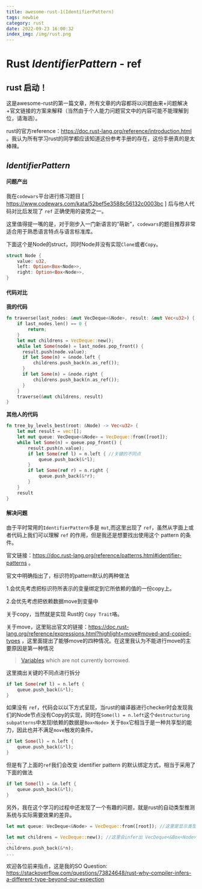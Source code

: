 ```yaml
---
title: awesome-rust-1(IdentifierPattern)
tags: newbie
category: rust
date: 2022-09-23 16:00:32
index_img: /img/rust.png
---
```



# Rust *IdentifierPattern* - ref

## rust 启动！

这是awesome-rust的第一篇文章，所有文章的内容都将以问题由来+问题解决+官文链接的方案来解释（当然由于个人能力问题官文中的内容可能不能理解到位，请海涵）。

rust的官方reference：https://doc.rust-lang.org/reference/introduction.html 。我认为所有学习rust的同学都应该知道这份参考手册的存在，这份手册真的是太棒辣。

## *IdentifierPattern*

#### 问题产出

我在`codewars`平台进行练习题目 [ https://www.codewars.com/kata/52bef5e3588c56132c0003bc ] 后与他人代码对比后发现了 `ref` 正确使用的姿势之一。

这里值得提一嘴的是，对于刚步入一门新语言的“萌新”，`codewars`的题目推荐非常适合用于熟悉语言特点与语言标准库。

下面这个是Node的struct，同时Node并没有实现`Clone`或者`Copy`。

```rust
struct Node {
    value: u32,
    left: Option<Box<Node>>,
    right: Option<Box<Node>>,
}
```

#### 代码对比

**我的代码**

```rust
fn traverse(last_nodes: &mut VecDeque<&Node>, result: &mut Vec<u32>) {
    if last_nodes.len() == 0 {
        return;
    }
    let mut childrens = VecDeque::new();
    while let Some(node) = last_nodes.pop_front() {
      result.push(node.value);
      if let Some(n) = &node.left {
          childrens.push_back(n.as_ref());
      }
      if let Some(n) = &node.right {
          childrens.push_back(n.as_ref());
      }
    }
    traverse(&mut childrens, result)
}
```

**其他人的代码**

```rust
fn tree_by_levels_best(root: &Node) -> Vec<u32> {
    let mut result = vec![];
    let mut queue: VecDeque<&Node> = VecDeque::from([root]);
    while let Some(n) = queue.pop_front() {
        result.push(n.value);
        if let Some(ref l) = n.left { //关键的不同点
            queue.push_back(&*l);
        }
        if let Some(ref r) = n.right {
            queue.push_back(&*r);
        }
    }
    result
}
```

#### 解决问题

由于平时常用的`IdentifierPattern`多是 `mut`,而这里出现了 `ref`，虽然从字面上或者代码上我们可以理解 `ref` 的作用，但是我还是想要找出使用这个 pattern 的条件。 

官文链接：https://doc.rust-lang.org/reference/patterns.html#identifier-patterns 。

官文中明确指出了，标识符的pattern默认的两种做法

1.会优先考虑把标识符所表示的变量绑定到它所依赖的值的一份copy上。

2.会优先考虑把依赖数据move到变量中

关于copy，当然就是实现 Rust的 `Copy Trait`咯。

关于move，这里贴出官文的链接：https://doc.rust-lang.org/reference/expressions.html?highlight=move#moved-and-copied-types ，这里面提出了能够move的四种情况。在这里我认为不能进行move的主要原因是第一种情况

> [Variables](https://doc.rust-lang.org/reference/variables.html) which are not currently borrowed.

这里摘出关键的不同点进行拆分

```rust
if let Some(ref l) = n.left { 
    queue.push_back(&*l);
}
```

如果没有 `ref`，代码会以以下方式呈现，当rust的编译器进行checker时会发现我们的Node节点没有Copy的实现，同时在`Some(l) = n.left`这个`destructuring subpatterns`中发现l依赖的数据是`Box<Node>` 关于`Box`它相当于是一种共享型的能力，因此也并不满足`move`触发的条件。

```rust
if let Some(l) = n.left { 
    queue.push_back(&*l);
}
```

但是有了上面的`ref`我们会改变 identifier pattern 的默认绑定方式，相当于采用了下面的做法

```rust
if let Some(l) = &n.left { 
    queue.push_back(&*l);
}
```



另外，我在这个学习的过程中还发现了一个有趣的问题，就是rust的自动类型推测系统与实际需要效果的差异。

```rust
let mut queue: VecDeque<&Node> = VecDeque::from([root]); //这里是显示类型
```

```rust
let mut childrens = VecDeque::new(); //这里会infer出 VecDeque<&Box<Node>>,与实际需求略有差异
...
childrens.push_back(&*n);
...
```

欢迎各位前来指点，这是我的SO Question: https://stackoverflow.com/questions/73824648/rust-why-compiler-infers-a-different-type-beyond-our-expection

